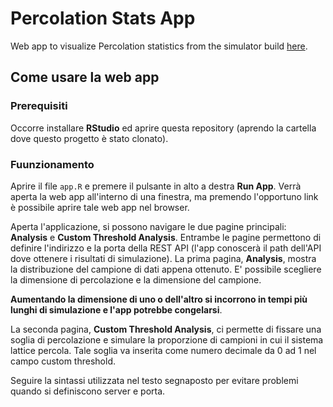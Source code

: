 # Percolation Stats App

Web app to visualize Percolation statistics from the simulator build [here](https://github.com/RiccardoMPesce/Percolation-Theory-Simulation).

## Come usare la web app

### Prerequisiti

Occorre installare __RStudio__ ed aprire questa repository (aprendo la cartella dove questo progetto è stato clonato).

### Fuunzionamento

Aprire il file `app.R` e premere il pulsante in alto a destra __Run App__.
Verrà aperta la web app all'interno di una finestra, ma premendo l'opportuno link è possibile aprire tale web app nel browser.

Aperta l'applicazione, si possono navigare le due pagine principali: __Analysis__ e __Custom Threshold Analysis__. Entrambe le pagine permettono di definire l'indirizzo e la porta della REST API (l'app conoscerà il path dell'API dove ottenere i risultati di simulazione). La prima pagina, __Analysis__, mostra la distribuzione del campione di dati appena ottenuto. E' possibile scegliere la dimensione di percolazione e la dimensione del campione.

__Aumentando la dimensione di uno o dell'altro si incorrono in tempi più lunghi di simulazione e l'app potrebbe congelarsi__.

La seconda pagina, __Custom Threshold Analysis__, ci permette di fissare una soglia di percolazione e simulare la proporzione di campioni in cui il sistema lattice percola. Tale soglia va inserita come numero decimale da 0 ad 1 nel campo custom threshold.

Seguire la sintassi utilizzata nel testo segnaposto per evitare problemi quando si definiscono server e porta.